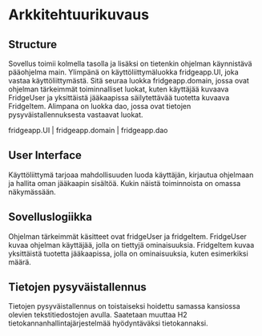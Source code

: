 # Arkkitehtuurikuvaus

## Structure
Sovellus toimii kolmella tasolla ja lisäksi on tietenkin ohjelman käynnistävä pääohjelma main. Ylimpänä on käyttöliittymäluokka fridgeapp.UI, joka vastaa käyttöliittymästä. Sitä seuraa luokka fridgeapp.domain, jossa ovat ohjelman tärkeimmät toiminnalliset luokat, kuten käyttäjää kuvaava FridgeUser ja yksittäistä jääkaapissa säilytettävää tuotetta kuvaava FridgeItem. Alimpana on luokka dao, jossa ovat tietojen pysyväistallennuksesta vastaavat luokat.

fridgeapp.UI
 |
fridgeapp.domain
 |
fridgeapp.dao

## User Interface
Käyttöliittymä tarjoaa mahdollisuuden luoda käyttäjän, kirjautua ohjelmaan ja hallita oman jääkaapin sisältöä. Kukin näistä toiminnoista on omassa näkymässään.

## Sovelluslogiikka
Ohjelman tärkeimmät käsitteet ovat fridgeUser ja fridgeItem. FridgeUser kuvaa ohjelman käyttäjää, jolla on tiettyjä ominaisuuksia. FridgeItem kuvaa yksittäistä tuotetta jääkaapissa, jolla on ominaisuuksia, kuten esimerkiksi määrä.

## Tietojen pysyväistallennus
Tietojen pysyväistallennus on toistaiseksi hoidettu samassa kansiossa olevien tekstitiedostojen avulla. Saatetaan muuttaa H2 tietokannanhallintajärjestelmää hyödyntäväksi tietokannaksi.

## 
